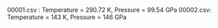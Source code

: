 00001.csv : Temperature = 290.72 K, Pressure = 99.54 GPa
00002.csv: Temperature = 143 K, Pressure = 146 GPa
